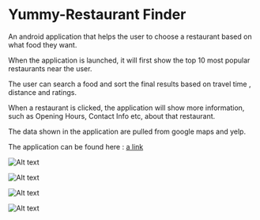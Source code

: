 
# Yummy-Restaurant Finder

An android application that helps the user to choose a restaurant based on what food they want. 

When the application is launched, it will first show the top 10 most popular restaurants near the user. 

The user can search a food and sort the final results based on travel time , distance and ratings.

When a restaurant is clicked, the application will show more information, such as Opening Hours, Contact Info etc, about that restaurant.

The data shown in the application are pulled from google maps and yelp.

The application can be found here : [a link](https://play.google.com/store/apps/details?id=com.restaurant.android.yummy)

![Alt text](https://github.com/amitbinu/yummy-RestaurantFinder/blob/master/pictures/yummy-1.PNG?raw=true "Loading Screen")

![Alt text](https://github.com/amitbinu/yummy-RestaurantFinder/blob/master/pictures/yummy-2.PNG?raw=true "Main Screen")

![Alt text](https://github.com/amitbinu/yummy-RestaurantFinder/blob/master/pictures/yummy-4.PNG?raw=true "Results Screen")

![Alt text](https://github.com/amitbinu/yummy-RestaurantFinder/blob/master/pictures/yummy-3.PNG?raw=true "Restaurant Screen")
